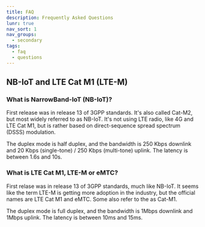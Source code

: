 ```yaml
---
title: FAQ
description: Frequently Asked Questions
lunr: true
nav_sort: 1
nav_groups:
  - secondary
tags:
  - faq
  - questions
---
```


## NB-IoT and LTE Cat M1 (LTE-M)

### What is NarrowBand-IoT (NB-IoT)?

First release was in release 13 of 3GPP standards. It's also called Cat-M2, but most widely referred to as NB-IoT. It's not using LTE radio, like 4G and LTE Cat M1, but is rather based on direct-sequence spread spectrum (DSSS) modulation.

The duplex mode is half duplex, and the bandwidth is 250 Kbps downlink and 20 Kbps (single-tone) / 250 Kbps (multi-tone) uplink. The latency is between 1.6s and 10s.

### What is LTE Cat M1, LTE-M or eMTC?

First relase was in release 13 of 3GPP standards, much like NB-IoT. It seems like the term LTE-M is getting more adoption in the industry, but the official names are LTE Cat M1 and eMTC. Some also refer to the as Cat-M1.

The duplex mode is full duplex, and the bandwidth is 1Mbps downlink and 1Mbps uplink. The latency is between 10ms and 15ms.
